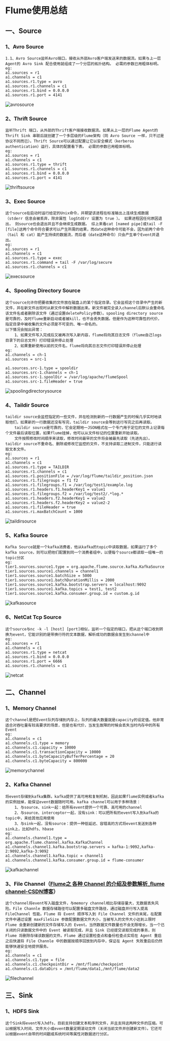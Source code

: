 # Flume使用总结

## 一、Source

### 1、Avro Source

```shell
1.1、Avro Source监听Avro端口，接收从外部Avro客户端发送来的数据流。如果与上一层Agent的 Avro Sink 配合使用就组成了一个分层的拓扑结构。 必需的参数已用粗体标明。
eg:
a1.sources = r1
a1.channels = c1
a1.sources.r1.type = avro
a1.sources.r1.channels = c1
a1.sources.r1.bind = 0.0.0.0
a1.sources.r1.port = 4141
```

![avrosource](C:\Users\liwei\Pictures\Screenshots\avrosource.png)

### 2、Thrift Source

```
监听Thrift 端口，从外部的Thrift客户端接收数据流。如果从上一层的Flume Agent的 Thrift Sink 串联后就创建了一个多层级的Flume架构（同 Avro Source 一样，只不过是协议不同而已）。Thrift Source可以通过配置让它以安全模式（kerberos authentication）运行，具体的配置看下表。 必需的参数已用粗体标明。
eg:
a1.sources = r1
a1.channels = c1
a1.sources.r1.type = thrift
a1.sources.r1.channels = c1
a1.sources.r1.bind = 0.0.0.0
a1.sources.r1.port = 4141
```

![thriftsource](C:\Users\liwei\Pictures\Screenshots\thriftsource.png)

### 3、Exec Source

```
这个source在启动时运行给定的Unix命令，并期望该进程在标准输出上连续生成数据（stderr 信息会被丢弃，除非属性 logStdErr 设置为 true ）。 如果进程因任何原因退出， 则source也会退出并且不会继续生成数据。 综上来看cat [named pipe]或tail -F [file]这两个命令符合要求可以产生所需的结果，而date这种命令可能不会，因为前两个命令（tail 和 cat）能产生持续的数据流，而后者（date这种命令）只会产生单个Event并退出。
eg:
a1.sources = r1
a1.channels = c1
a1.sources.r1.type = exec
a1.sources.r1.command = tail -F /var/log/secure
a1.sources.r1.channels = c1
```

![execsource](C:\Users\liwei\Pictures\Screenshots\execsource.png)

### 4、Spooling Directory Source

```shell
这个source允许你把要收集的文件放在磁盘上的某个指定目录。它会监视这个目录中产生的新文件，并在新文件出现时从新文件中解析数据出来。新文件被完全读入channel后默认会重命名该文件名或者删除该文件（通过设置deletePolicy参数）。spooling directory source是可靠的，及时flume重新启动或者被kill，也不会丢失数据。但是作为这种可靠性的代价，指定目录中被收集的文件必须是不可变的、唯一命名的。
以下情况会抛出异常：
	1、如果文件写入完成后又被再次写入新内容，flume将向其日志文件（flume自己logs目录下的日志文件）打印错误并停止处理
	2、如果重新使用以前的文件名，flume将向其日志文件打印错误并停止处理
eg:
a1.channels = ch-1
a1.sources = src-1

a1.sources.src-1.type = spooldir
a1.sources.src-1.channels = ch-1
a1.sources.src-1.spoolDir = /var/log/apache/flumeSpool
a1.sources.src-1.fileHeader = true
```

![spoolingdirectorysource](C:\Users\liwei\Pictures\Screenshots\spoolingdirectorysource.png)

### 4、Taildir Source

```
taildir source会监控指定的一些文件，并在检测到新的一行数据产生的时候几乎实时地读取他们，如果新的一行数据还没有写完，taildir source会等到这行写完之后再读取。
	taildir source是可靠的，它会定期地一JSON格式在一个专门用于定位的文件上记录每个文件最后读取位置，如果flume挂掉，他可以从文件标记的位置重新开始读取。
	文件按照修改时间顺序来读取，修改时间最早的文件将会被最先读取（先进先出）。taildir source不重命名、删除或修改它监控的文件，不支持读取二进制文件，只能逐行读取文本文件。
eg:
a1.sources = r1
a1.channels = c1
a1.sources.r1.type = TAILDIR
a1.sources.r1.channels = c1
a1.sources.r1.positionFile = /var/log/flume/taildir_position.json
a1.sources.r1.filegroups = f1 f2
a1.sources.r1.filegroups.f1 = /var/log/test1/example.log
a1.sources.r1.headers.f1.headerKey1 = value1
a1.sources.r1.filegroups.f2 = /var/log/test2/.*log.*
a1.sources.r1.headers.f2.headerKey1 = value2
a1.sources.r1.headers.f2.headerKey2 = value2-2
a1.sources.r1.fileHeader = true
a1.sources.ri.maxBatchCount = 1000
```

![taildirsource](C:\Users\liwei\Pictures\Screenshots\taildirsource.png)

### 5、Kafka Source

```
Kafka Source就是一个kafka消费者，他从kafka的topic中读取数据，如果运行了多个kafka source，则可以把他们配置到同一个消费者组中，以便每个source都读取一组唯一的topic分区
eg:
tier1.sources.source1.type = org.apache.flume.source.kafka.KafkaSource
tier1.sources.source1.channels = channel1
tier1.sources.source1.batchSize = 5000
tier1.sources.source1.batchDurationMillis = 2000
tier1.sources.source1.kafka.bootstrap.servers = localhost:9092
tier1.sources.source1.kafka.topics = test1, test2
tier1.sources.source1.kafka.consumer.group.id = custom.g.id
```

![kafkasource](C:\Users\liwei\Pictures\Screenshots\kafkasource.png)

### 6、NetCat Tcp Source

```
这个source与nc -k -l [host] [port]相似，监听一个指定的端口，把从这个端口收到转换为event，它能识别的是带换行符的文本数据，解析成功的数据会发生到channel中
eg:
a1.sources = r1
a1.channels = c1
a1.sources.r1.type = netcat
a1.sources.r1.bind = 0.0.0.0
a1.sources.r1.port = 6666
a1.sources.r1.channels = c1
```

![netcat](C:\Users\liwei\Pictures\Screenshots\netcat.png)

## 二、Channel

### 1、Memory Channel

```
这个channel是把Event队列存储到内存上，队列的最大数量就是capacity的设定值。他非常适合对吞吐量有较高要求的场景，但是也有代价，当发生故障的时候会丢失当时内存中的所有Event
eg:
a1.channels = c1
a1.channels.c1.type = memory
a1.channels.c1.capacity = 10000
a1.channels.c1.transactionCapacity = 10000
a1.channels.c1.byteCapacityBufferPercentage = 20
a1.channels.c1.byteCapacity = 800000
```

![memorychannel](C:\Users\liwei\Pictures\Screenshots\memorychannel.png)

### 2、Kafka Channel

```
将event存储到kafka集群。kafka提供了高可用和复制机制，因此如果flume实例或者kafka的实例挂掉，能保证event数据随时可用。kafka channel可以用于多种场景：
	1、与source、sink一起：给所有event提供一个可靠、高可用的channel
	2、与source、interceptor一起，没有sink：可以把所有的event写入到kafka的topic中，来给其他应用使用
	3、与sink一起，没有source：提供一种低延迟、容错高的方式将event发送到各种sink上，比如hdfs、hbase
eg:
a1.channels.channel1.type = org.apache.flume.channel.kafka.KafkaChannel
a1.channels.channel1.kafka.bootstrap.servers = kafka-1:9092,kafka-2:9092,kafka-3:9092
a1.channels.channel1.kafka.topic = channel1
a1.channels.channel1.kafka.consumer.group.id = flume-consumer
```

![kafkachannel](C:\Users\liwei\Pictures\Screenshots\kafkachannel.png)

### 3、File Channel（[Flume之 各种 Channel 的介绍及参数解析_flume channel-CSDN博客](https://blog.csdn.net/weixin_40727028/article/details/123998376)）

```
这个channel将event写入磁盘文件，与memory channel相比存储容量大，无数据丢失风险。File Channle 数据存储路径可以配置多磁盘文件路径，通过磁盘并行写入提高FileChannel 性能。Flume 将 Event 顺序写入到 File Channel 文件的末尾，在配置文件中通过设置 maxFileSize 参数配置数据文件大小，当被写入的文件大小达到上限时 Flume 会重新创建新的文件存储写入的 Event。当然数据文件数量也不会无限增长，当一个已关闭的只读数据文件中的 Event 被读取完成，并且 Sink 已经提交读取完成的事务，则 Flume 将删除存储该数据的文件。Flume 通过设置检查点和备份检查点实现在 Agent 重启之后快速将 File Channle 中的数据按顺序回放到内存中，保证在 Agent 失败重启后仍然能够快速安全地提供服务。
eg:
a1.channels = c1
a1.channels.c1.type = file
a1.channels.c1.checkpointDir = /mnt/flume/checkpoint
a1.channels.c1.dataDirs = /mnt/flume/data1,/mnt/flume/data2
```

![filechannel](C:\Users\liwei\Pictures\Screenshots\filechannel.png)

## 三、Sink

### 1、HDFS Sink

```
这个Sink将event写入hdfs，目前支持创建文本和序列文件，并且支持这两种文件的压缩。可以根据写入时间、文件大小或event数量定期滚动文件（关闭当前文件并创建新文件）。它还可以根据event自带的时间戳或系统时间等属性对数据进行分区。
```

